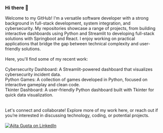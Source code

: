 ### Hi there 👋

Welcome to my GitHub! I'm a versatile software developer with a strong background in full-stack development, system integration, and cybersecurity. My repositories showcase a range of projects, from building interactive dashboards using Python and Streamlit to developing full-stack solutions with Springboot and React. I enjoy working on practical applications that bridge the gap between technical complexity and user-friendly solutions.
<br><br>
Here, you'll find some of my recent work:
<br><br>
Cybersecurity Dashboard: A Streamlit-powered dashboard that visualizes cybersecurity incident data.<br>
Python Games: A collection of games developed in Python, focused on interactive gameplay and clean code.<br>
Tkinter Dashboard: A user-friendly Python dashboard built with Tkinter for quick data visualization.<br>
<br><br>
Let's connect and collaborate! Explore more of my work here, or reach out if you’re interested in discussing technology, coding, or potential projects.
<br><br>
[![Ajita Gupta on LinkedIn](https://img.shields.io/badge/LinkedIn-0077B5?style=for-the-badge&logo=linkedin&logoColor=white)](https://www.linkedin.com/in/ajita-gupta-430900109/)

<!--
**ajitagupta/ajitagupta** is a ✨ _special_ ✨ repository because its `README.md` (this file) appears on your GitHub profile.


More ideas up and about me:

- 🔭 I last wrote a [streamlit dashboard](https://github.com/ajitagupta/streamlit-cybersecurity-dashboard)
- 🌱 I’m currently learning azure, c#, .net
- 👯 I’m looking to collaborate on anything
- 🤔 I’m looking for help with the UI/UX design
- 💬 Ask me about Java, python, full-stack, computer science, linux
- 📫 How to reach me: LinkedIn
- 😄 Pronouns: she
- ⚡ Fun fact: I love to play
-->
